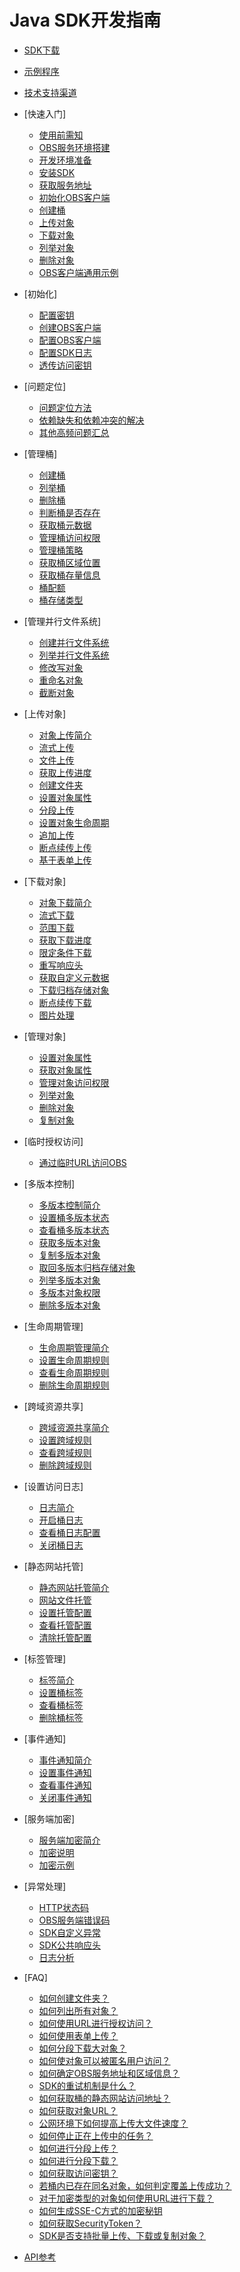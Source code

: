 # Java SDK开发指南

-   [SDK下载](SDK下载.md)
-   [示例程序](示例程序.md)
-   [技术支持渠道](技术支持渠道.md)
-   [快速入门]
    -   [使用前需知](使用前需知.md)
    -   [OBS服务环境搭建](OBS服务环境搭建.md)
    -   [开发环境准备](开发环境准备.md)
    -   [安装SDK](安装SDK.md)
    -   [获取服务地址](获取服务地址.md)
    -   [初始化OBS客户端](初始化OBS客户端.md)
    -   [创建桶](创建桶(入门).md)
    -   [上传对象](上传对象(入门).md)
    -   [下载对象](下载对象(入门).md)
    -   [列举对象](列举对象(入门).md)
    -   [删除对象](删除对象(入门).md)
    -   [OBS客户端通用示例](OBS客户端通用示例.md)

-   [初始化]
    -   [配置密钥](配置密钥.md)
    -   [创建OBS客户端](创建OBS客户端.md)
    -   [配置OBS客户端](配置OBS客户端.md)
    -   [配置SDK日志](配置SDK日志.md)
    -   [透传访问密钥](透传访问密钥.md)

-   [问题定位]
    -   [问题定位方法](问题定位方法.md)
    -   [依赖缺失和依赖冲突的解决](依赖缺失和依赖冲突的解决.md)
    -   [其他高频问题汇总](其他高频问题汇总.md)

-   [管理桶]
    -   [创建桶](创建桶.md)
    -   [列举桶](列举桶.md)
    -   [删除桶](删除桶.md)
    -   [判断桶是否存在](判断桶是否存在.md)
    -   [获取桶元数据](获取桶元数据.md)
    -   [管理桶访问权限](管理桶访问权限.md)
    -   [管理桶策略](管理桶策略.md)
    -   [获取桶区域位置](获取桶区域位置.md)
    -   [获取桶存量信息](获取桶存量信息.md)
    -   [桶配额](桶配额.md)
    -   [桶存储类型](桶存储类型.md)

-   [管理并行文件系统]
    -   [创建并行文件系统](创建并行文件系统.md)
    -   [列举并行文件系统](列举并行文件系统.md)
    -   [修改写对象](修改写对象.md)
    -   [重命名对象](重命名对象.md)
    -   [截断对象](截断对象.md)

-   [上传对象]
    -   [对象上传简介](对象上传简介.md)
    -   [流式上传](流式上传.md)
    -   [文件上传](文件上传.md)
    -   [获取上传进度](获取上传进度.md)
    -   [创建文件夹](创建文件夹.md)
    -   [设置对象属性](设置对象属性.md)
    -   [分段上传](分段上传.md)
    -   [设置对象生命周期](设置对象生命周期.md)
    -   [追加上传](追加上传.md)
    -   [断点续传上传](断点续传上传.md)
    -   [基于表单上传](基于表单上传.md)

-   [下载对象]
    -   [对象下载简介](对象下载简介.md)
    -   [流式下载](流式下载.md)
    -   [范围下载](范围下载.md)
    -   [获取下载进度](获取下载进度.md)
    -   [限定条件下载](限定条件下载.md)
    -   [重写响应头](重写响应头.md)
    -   [获取自定义元数据](获取自定义元数据.md)
    -   [下载归档存储对象](下载归档存储对象.md)
    -   [断点续传下载](断点续传下载.md)
    -   [图片处理](图片处理.md)

-   [管理对象]
    -   [设置对象属性](设置对象属性-0.md)
    -   [获取对象属性](获取对象属性.md)
    -   [管理对象访问权限](管理对象访问权限.md)
    -   [列举对象](列举对象.md)
    -   [删除对象](删除对象.md)
    -   [复制对象](复制对象.md)

-   [临时授权访问]
    -   [通过临时URL访问OBS](通过临时URL访问OBS.md)

-   [多版本控制]
    -   [多版本控制简介](多版本控制简介.md)
    -   [设置桶多版本状态](设置桶多版本状态.md)
    -   [查看桶多版本状态](查看桶多版本状态.md)
    -   [获取多版本对象](获取多版本对象.md)
    -   [复制多版本对象](复制多版本对象.md)
    -   [取回多版本归档存储对象](取回多版本归档存储对象.md)
    -   [列举多版本对象](列举多版本对象.md)
    -   [多版本对象权限](多版本对象权限.md)
    -   [删除多版本对象](删除多版本对象.md)

-   [生命周期管理]
    -   [生命周期管理简介](生命周期管理简介.md)
    -   [设置生命周期规则](设置生命周期规则.md)
    -   [查看生命周期规则](查看生命周期规则.md)
    -   [删除生命周期规则](删除生命周期规则.md)

-   [跨域资源共享]
    -   [跨域资源共享简介](跨域资源共享简介.md)
    -   [设置跨域规则](设置跨域规则.md)
    -   [查看跨域规则](查看跨域规则.md)
    -   [删除跨域规则](删除跨域规则.md)

-   [设置访问日志]
    -   [日志简介](日志简介.md)
    -   [开启桶日志](开启桶日志.md)
    -   [查看桶日志配置](查看桶日志配置.md)
    -   [关闭桶日志](关闭桶日志.md)

-   [静态网站托管]
    -   [静态网站托管简介](静态网站托管简介.md)
    -   [网站文件托管](网站文件托管.md)
    -   [设置托管配置](设置托管配置.md)
    -   [查看托管配置](查看托管配置.md)
    -   [清除托管配置](清除托管配置.md)

-   [标签管理]
    -   [标签简介](标签简介.md)
    -   [设置桶标签](设置桶标签.md)
    -   [查看桶标签](查看桶标签.md)
    -   [删除桶标签](删除桶标签.md)

-   [事件通知]
    -   [事件通知简介](事件通知简介.md)
    -   [设置事件通知](设置事件通知.md)
    -   [查看事件通知](查看事件通知.md)
    -   [关闭事件通知](关闭事件通知.md)

-   [服务端加密]
    -   [服务端加密简介](服务端加密简介.md)
    -   [加密说明](加密说明.md)
    -   [加密示例](加密示例.md)

-   [异常处理]
    -   [HTTP状态码](HTTP状态码.md)
    -   [OBS服务端错误码](OBS服务端错误码.md)
    -   [SDK自定义异常](SDK自定义异常.md)
    -   [SDK公共响应头](SDK公共响应头.md)
    -   [日志分析](日志分析.md)

-   [FAQ]
    -   [如何创建文件夹？](如何创建文件夹.md)
    -   [如何列出所有对象？](如何列出所有对象.md)
    -   [如何使用URL进行授权访问？](如何使用URL进行授权访问.md)
    -   [如何使用表单上传？](如何使用表单上传.md)
    -   [如何分段下载大对象？](如何分段下载大对象.md)
    -   [如何使对象可以被匿名用户访问？](如何使对象可以被匿名用户访问.md)
    -   [如何确定OBS服务地址和区域信息？](如何确定OBS服务地址和区域信息.md)
    -   [SDK的重试机制是什么？](SDK的重试机制是什么.md)
    -   [如何获取桶的静态网站访问地址？](如何获取桶的静态网站访问地址.md)
    -   [如何获取对象URL？](如何获取对象URL.md)
    -   [公网环境下如何提高上传大文件速度？](公网环境下如何提高上传大文件速度.md)
    -   [如何停止正在上传中的任务？](如何停止正在上传中的任务.md)
    -   [如何进行分段上传？](如何进行分段上传.md)
    -   [如何进行分段下载？](如何进行分段下载.md)
    -   [如何获取访问密钥？](如何获取访问密钥.md)
    -   [若桶内已存在同名对象，如何判定覆盖上传成功？](若桶内已存在同名对象-如何判定覆盖上传成功.md)
    -   [对于加密类型的对象如何使用URL进行下载？](对于加密类型的对象如何使用URL进行下载.md)
    -   [如何生成SSE-C方式的加密秘钥](如何生成SSE-C方式的加密秘钥.md)
    -   [如何获取SecurityToken？](如何获取SecurityToken.md)
    -   [SDK是否支持批量上传、下载或复制对象？](SDK是否支持批量上传-下载或复制对象.md)

-   [API参考](API参考.md)
